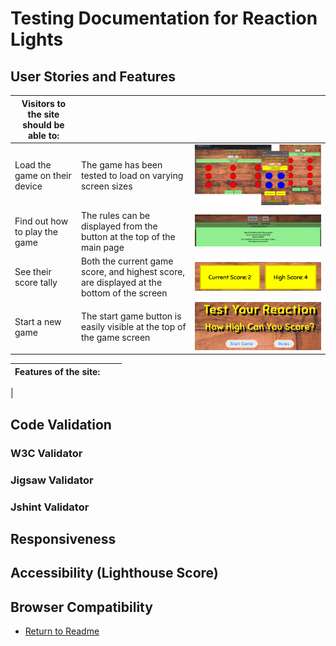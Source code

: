 # Testing Documentation for Reaction Lights

## User Stories and Features

|Visitors to the site should be able to: |     |     |
|--------------------------------------- |-----|-----|
|Load the game on their device | The game has been tested to load on varying screen sizes | ![Responsive screenshots image](documentation/testing/responsive_screenshot.png)|
|Find out how to play the game | The rules can be displayed from the button at the top of the main page | ![Screenshot of rules](documentation/testing/rules.png)|
|See their score tally | Both the current game score, and highest score, are displayed at the bottom of the screen | ![Score screenshot](documentation/testing/score.png)|
|Start a new game | The start game button is easily visible at the top of the game screen | ![Start button screenshot](documentation/testing/start.png)|



|Features of the site: |    |    |
|----------------------|----|----|
|


## Code Validation

### W3C Validator

### Jigsaw Validator

### Jshint Validator

## Responsiveness

## Accessibility (Lighthouse Score)

## Browser Compatibility

* [Return to Readme](README.md)